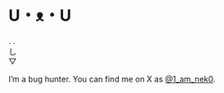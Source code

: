 # U・ᴥ・U

. .   
し  
▽

I’m a bug hunter. You can find me on X as [@1_am_nek0](https://x.com/1_am_nek0).
